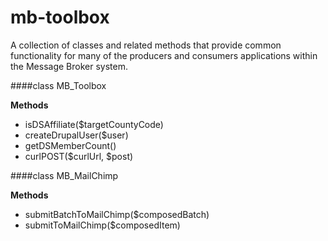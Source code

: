 mb-toolbox
==========

A collection of classes and related methods that provide common functionality for many of the producers and consumers applications within the Message Broker system.

####class MB_Toolbox

**Methods**
- isDSAffiliate($targetCountyCode)
- createDrupalUser($user)
- getDSMemberCount()
- curlPOST($curlUrl, $post)

####class MB_MailChimp

**Methods**
- submitBatchToMailChimp($composedBatch)
- submitToMailChimp($composedItem)
